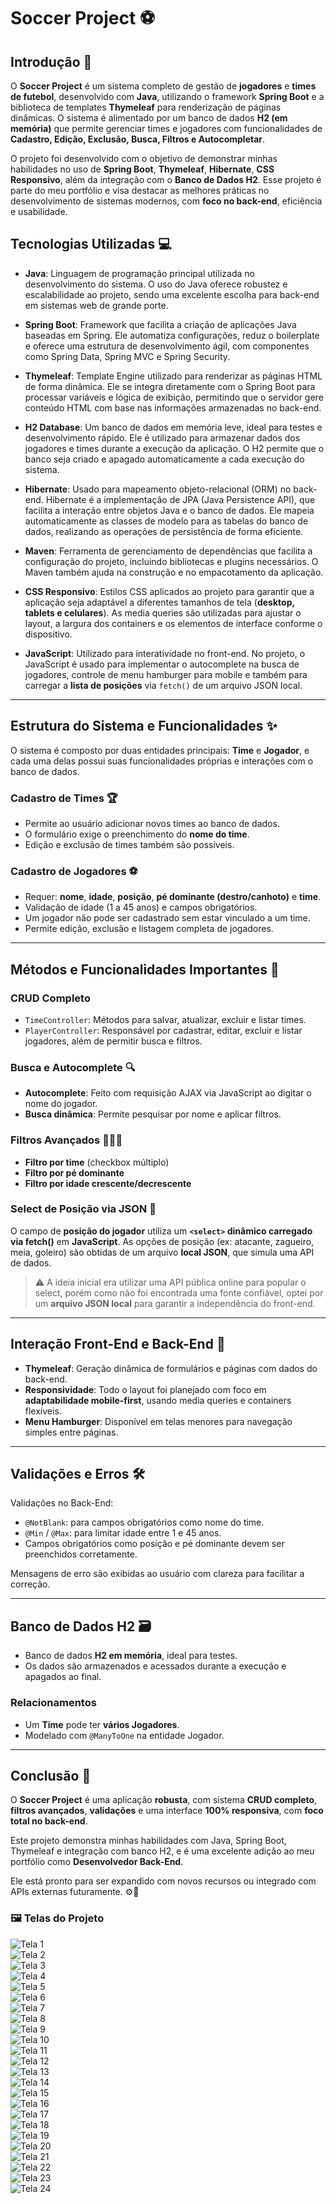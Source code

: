 # Soccer Project ⚽

## Introdução 🚀

O **Soccer Project** é um sistema completo de gestão de **jogadores** e **times de futebol**, desenvolvido com **Java**, utilizando o framework **Spring Boot** e a biblioteca de templates **Thymeleaf** para renderização de páginas dinâmicas. O sistema é alimentado por um banco de dados **H2 (em memória)** que permite gerenciar times e jogadores com funcionalidades de **Cadastro, Edição, Exclusão, Busca, Filtros e Autocompletar**.

O projeto foi desenvolvido com o objetivo de demonstrar minhas habilidades no uso de **Spring Boot**, **Thymeleaf**, **Hibernate**, **CSS Responsivo**, além da integração com o **Banco de Dados H2**. Esse projeto é parte do meu portfólio e visa destacar as melhores práticas no desenvolvimento de sistemas modernos, com **foco no back-end**, eficiência e usabilidade.

## Tecnologias Utilizadas 💻

- **Java**: Linguagem de programação principal utilizada no desenvolvimento do sistema. O uso do Java oferece robustez e escalabilidade ao projeto, sendo uma excelente escolha para back-end em sistemas web de grande porte.

- **Spring Boot**: Framework que facilita a criação de aplicações Java baseadas em Spring. Ele automatiza configurações, reduz o boilerplate e oferece uma estrutura de desenvolvimento ágil, com componentes como Spring Data, Spring MVC e Spring Security.

- **Thymeleaf**: Template Engine utilizado para renderizar as páginas HTML de forma dinâmica. Ele se integra diretamente com o Spring Boot para processar variáveis e lógica de exibição, permitindo que o servidor gere conteúdo HTML com base nas informações armazenadas no back-end.

- **H2 Database**: Um banco de dados em memória leve, ideal para testes e desenvolvimento rápido. Ele é utilizado para armazenar dados dos jogadores e times durante a execução da aplicação. O H2 permite que o banco seja criado e apagado automaticamente a cada execução do sistema.

- **Hibernate**: Usado para mapeamento objeto-relacional (ORM) no back-end. Hibernate é a implementação de JPA (Java Persistence API), que facilita a interação entre objetos Java e o banco de dados. Ele mapeia automaticamente as classes de modelo para as tabelas do banco de dados, realizando as operações de persistência de forma eficiente.

- **Maven**: Ferramenta de gerenciamento de dependências que facilita a configuração do projeto, incluindo bibliotecas e plugins necessários. O Maven também ajuda na construção e no empacotamento da aplicação.

- **CSS Responsivo**: Estilos CSS aplicados ao projeto para garantir que a aplicação seja adaptável a diferentes tamanhos de tela (**desktop, tablets e celulares**). As media queries são utilizadas para ajustar o layout, a largura dos containers e os elementos de interface conforme o dispositivo.

- **JavaScript**: Utilizado para interatividade no front-end. No projeto, o JavaScript é usado para implementar o autocomplete na busca de jogadores, controle de menu hamburger para mobile e também para carregar a **lista de posições** via `fetch()` de um arquivo JSON local.

---

## Estrutura do Sistema e Funcionalidades ✨

O sistema é composto por duas entidades principais: **Time** e **Jogador**, e cada uma delas possui suas funcionalidades próprias e interações com o banco de dados.

### Cadastro de Times 🏆

- Permite ao usuário adicionar novos times ao banco de dados.
- O formulário exige o preenchimento do **nome do time**.
- Edição e exclusão de times também são possíveis.

### Cadastro de Jogadores ⚽

- Requer: **nome**, **idade**, **posição**, **pé dominante (destro/canhoto)** e **time**.
- Validação de idade (1 a 45 anos) e campos obrigatórios.
- Um jogador não pode ser cadastrado sem estar vinculado a um time.
- Permite edição, exclusão e listagem completa de jogadores.

---

## Métodos e Funcionalidades Importantes 🔧

### CRUD Completo

- `TimeController`: Métodos para salvar, atualizar, excluir e listar times.
- `PlayerController`: Responsável por cadastrar, editar, excluir e listar jogadores, além de permitir busca e filtros.

### Busca e Autocomplete 🔍

- **Autocomplete**: Feito com requisição AJAX via JavaScript ao digitar o nome do jogador.
- **Busca dinâmica**: Permite pesquisar por nome e aplicar filtros.

### Filtros Avançados 🧑‍🤝‍🧑

- **Filtro por time** (checkbox múltiplo)
- **Filtro por pé dominante**
- **Filtro por idade crescente/decrescente**

### Select de Posição via JSON 📄

O campo de **posição do jogador** utiliza um **`<select>` dinâmico carregado via fetch()** em **JavaScript**. As opções de posição (ex: atacante, zagueiro, meia, goleiro) são obtidas de um arquivo **local JSON**, que simula uma API de dados.

> ⚠️ A ideia inicial era utilizar uma API pública online para popular o select, porém como não foi encontrada uma fonte confiável, optei por um **arquivo JSON local** para garantir a independência do front-end.

---

## Interação Front-End e Back-End 🎨

- **Thymeleaf**: Geração dinâmica de formulários e páginas com dados do back-end.
- **Responsividade**: Todo o layout foi planejado com foco em **adaptabilidade mobile-first**, usando media queries e containers flexíveis.
- **Menu Hamburger**: Disponível em telas menores para navegação simples entre páginas.

---

## Validações e Erros 🛠️

Validações no Back-End:

- `@NotBlank`: para campos obrigatórios como nome do time.
- `@Min` / `@Max`: para limitar idade entre 1 e 45 anos.
- Campos obrigatórios como posição e pé dominante devem ser preenchidos corretamente.

Mensagens de erro são exibidas ao usuário com clareza para facilitar a correção.

---

## Banco de Dados H2 🗃️

- Banco de dados **H2 em memória**, ideal para testes.
- Os dados são armazenados e acessados durante a execução e apagados ao final.

### Relacionamentos

- Um **Time** pode ter **vários Jogadores**.
- Modelado com `@ManyToOne` na entidade Jogador.

---

## Conclusão 🎯

O **Soccer Project** é uma aplicação **robusta**, com sistema **CRUD completo**, **filtros avançados**, **validações** e uma interface **100% responsiva**, com **foco total no back-end**.

Este projeto demonstra minhas habilidades com Java, Spring Boot, Thymeleaf e integração com banco H2, e é uma excelente adição ao meu portfólio como **Desenvolvedor Back-End**.

Ele está pronto para ser expandido com novos recursos ou integrado com APIs externas futuramente. ⚙️🚀

### 🖼️ Telas do Projeto

![Tela 1](./img/project-soccer-1.png)  
![Tela 2](./img/project-soccer-2.png)  
![Tela 3](./img/project-soccer-3.png)  
![Tela 4](./img/project-soccer-4.png)  
![Tela 5](./img/project-soccer-5.png)  
![Tela 6](./img/project-soccer-6.png)  
![Tela 7](./img/project-soccer-7.png)  
![Tela 8](./img/project-soccer-8.png)  
![Tela 9](./img/project-soccer-9.png)  
![Tela 10](./img/project-soccer-10.png)  
![Tela 11](./img/project-soccer-11.png)  
![Tela 12](./img/project-soccer-12.png)  
![Tela 13](./img/project-soccer-13.png)  
![Tela 14](./img/project-soccer-14.png)  
![Tela 15](./img/project-soccer-15.png)  
![Tela 16](./img/project-soccer-16.png)  
![Tela 17](./img/project-soccer-17.png)  
![Tela 18](./img/project-soccer-18.png)  
![Tela 19](./img/project-soccer-19.png)  
![Tela 20](./img/project-soccer-20.png)  
![Tela 21](./img/project-soccer-21.png)  
![Tela 22](./img/project-soccer-22.png)  
![Tela 23](./img/project-soccer-23.png)  
![Tela 24](./img/project-soccer-24.png)
